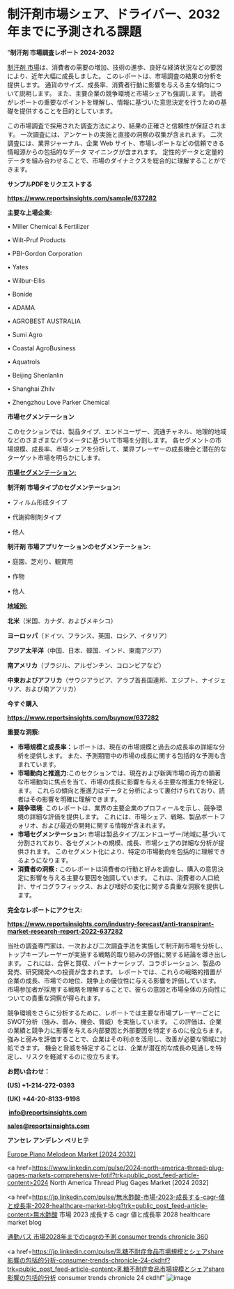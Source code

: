# 制汗剤市場シェア、ドライバー、2032年までに予測される課題

"<strong>制汗剤 市場調査レポート 2024-2032</strong>

<a href=https://www.reportsinsights.com/sample/637282>制汗剤 市場</a>は、消費者の需要の増加、技術の進歩、良好な経済状況などの要因により、近年大幅に成長しました。 このレポートは、市場調査の結果の分析を提供します。 通貨のサイズ、成長率、消費者行動に影響を与える主な傾向について説明します。 また、主要企業の競争環境と市場シェアも強調します。 読者がレポートの重要なポイントを理解し、情報に基づいた意思決定を行うための基礎を提供することを目的としています。

この市場調査で採用された調査方法により、結果の正確さと信頼性が保証されます。 一次調査には、アンケートの実施と直接の洞察の収集が含まれます。 二次調査には、業界ジャーナル、企業 Web サイト、市場レポートなどの信頼できる情報源からの包括的なデータ マイニングが含まれます。 定性的データと定量的データを組み合わせることで、市場のダイナミクスを総合的に理解することができます。

<strong><b>サンプルPDFをリクエストする</b></strong>

<a href=https://www.reportsinsights.com/sample/637282><strong><u>https://www.reportsinsights.com/sample/637282</u></strong></a>

<strong>主要な上場企業:</strong>

• Miller Chemical & Fertilizer

• Wilt-Pruf Products

• PBI-Gordon Corporation

• Yates

• Wilbur-Ellis

• Bonide

• ADAMA

• AGROBEST AUSTRALIA

• Sumi Agro

• Coastal AgroBusiness

• Aquatrols

• Beijing Shenlanlin

• Shanghai Zhilv

• Zhengzhou Love Parker Chemical

<strong>市場セグメンテーション</strong>

このセクションでは、製品タイプ、エンドユーザー、流通チャネル、地理的地域などのさまざまなパラメータに基づいて市場を分割します。 各セグメントの市場規模、成長率、市場シェアを分析して、業界プレーヤーの成長機会と潜在的なターゲット市場を明らかにします。

<strong><u>市場セグメンテーション</u></strong><strong><u>:</u></strong>

<strong>制汗剤 市場タイプのセグメンテーション:</strong>

• フィルム形成タイプ

• 代謝抑制剤タイプ

• 他人

<strong>制汗剤 市場アプリケーションのセグメンテーション:</strong>

• 庭園、芝刈り、観賞用

• 作物

• 他人

<strong><u>地域別</u></strong><strong><u>:</u></strong>

<strong>北米</strong>（米国、カナダ、およびメキシコ）

<strong>ヨーロッパ</strong>（ドイツ、フランス、英国、ロシア、イタリア）

<strong>アジア太平洋</strong>（中国、日本、韓国、インド、東南アジア）

<strong>南アメリカ</strong>（ブラジル、アルゼンチン、コロンビアなど）

<strong>中東およびアフリカ</strong>（サウジアラビア、アラブ首長国連邦、エジプト、ナイジェリア、および南アフリカ）

<strong>今すぐ購入</strong>

<a href=https://www.reportsinsights.com/buynow/637282><strong><u>https://www.reportsinsights.com/buynow/637282</u></strong></a>

<strong>重要な洞察:</strong>
<ul>
  <li><strong>市場規模と成長率：</strong>レポートは、現在の市場規模と過去の成長率の詳細な分析を提供します。 また、予測期間中の市場の成長に関する包括的な予測も含まれています。</li>
  <li><strong>市場動向と推進力:</strong>このセクションでは、現在および新興市場の両方の顕著な市場動向に焦点を当て、市場の成長に影響を与える主要な推進力を特定します。 これらの傾向と推進力はデータと分析によって裏付けられており、読者はその影響を明確に理解できます。</li>
  <li><strong>競争環境</strong>: このレポートは、業界の主要企業のプロフィールを示し、競争環境の詳細な評価を提供します。 これには、市場シェア、戦略、製品ポートフォリオ、および最近の開発に関する情報が含まれます。</li>
  <li><strong>市場セグメンテーション: </strong>市場は製品タイプ/エンドユーザー/地域に基づいて分割されており、各セグメントの規模、成長、市場シェアの詳細な分析が提供されます。 このセグメント化により、特定の市場動向を包括的に理解できるようになります。</li>
  <li><strong>消費者の洞察 : </strong>このレポートは消費者の行動と好みを調査し、購入の意思決定に影響を与える主要な要因を強調しています。 これは、消費者の人口統計、サイコグラフィックス、および嗜好の変化に関する貴重な洞察を提供します。</li>
</ul>
<strong>完全なレポートにアクセス:</strong>

<a href=https://www.reportsinsights.com/industry-forecast/anti-transpirant-market-research-report-2022-637282><strong><u><b>https://www.reportsinsights.com/industry-forecast/anti-transpirant-market-research-report-2022-637282</b></u></strong></a>

当社の調査専門家は、一次および二次調査手法を実施して制汗剤市場を分析し、トップキープレーヤーが実施する戦略的取り組みの評価に関する結論を導き出します。 これには、合併と買収、パートナーシップ、コラボレーション、製品の発売、研究開発への投資が含まれます。 レポートでは、これらの戦略的措置が企業の成長、市場での地位、競争上の優位性に与える影響を評価しています。 市場参加者が採用する戦略を理解することで、彼らの意図と市場全体の方向性についての貴重な洞察が得られます。

競争環境をさらに分析するために、レポートでは主要な市場プレーヤーごとにSWOT分析（強み、弱み、機会、脅威）を実施しています。 この評価は、企業の業績と競争力に影響を与える内部要因と外部要因を特定するのに役立ちます。 強みと弱みを評価することで、企業はその利点を活用し、改善が必要な領域に対処できます。 機会と脅威を特定することは、企業が潜在的な成長の見通しを特定し、リスクを軽減するのに役立ちます。

<strong>お問い合わせ：</strong>

<strong>(US) +1-214-272-0393</strong>

<strong>(UK) +44-20-8133-9198</strong>

<strong> </strong><a href=info@reportsinsights.com><strong><u>info@reportsinsights.com</u></strong></a>

<a href=sales@reportsinsights.com><strong><u>sales@reportsinsights.com</u></strong></a>

<strong>アンセレ アンデレン ベリヒテ</strong>

<a href=https://www.linkedin.com/pulse/europe-piano-melodeon-market-cagr-key-insights-qqfze/>Europe Piano Melodeon Market [2024 2032]</a>

<a href=https://www.linkedin.com/pulse/2024-north-america-thread-plug-gages-markets-comprehensive-fotif?trk=public_post_feed-article-content>2024 North America Thread Plug Gages Market [2024 2032]</a>

<a href=https://jp.linkedin.com/pulse/無水酢酸-市場-2023-成長する-cagr-値と成長率-2028-healthcare-market-blog?trk=public_post_feed-article-content>無水酢酸 市場 2023 成長する cagr 値と成長率 2028 healthcare market blog</a>

<a href=https://www.linkedin.com/pulse/通勤バス-市場2028年までのcagrの予測-consumer-trends-chronicle-360/>通勤バス 市場2028年までのcagrの予測 consumer trends chronicle 360</a>

<a href=https://jp.linkedin.com/pulse/乳糖不耐症食品市場規模とシェアshare影響の包括的分析-consumer-trends-chronicle-24-ckdhf?trk=public_post_feed-article-content>乳糖不耐症食品市場規模とシェアshare影響の包括的分析 consumer trends chronicle 24 ckdhf</a>"
![image](https://github.com/gayatrid12/RIResearch/assets/158473851/2f44592f-10d9-4bbf-8aed-e0630c30f07a)
